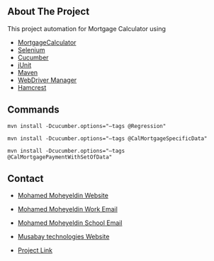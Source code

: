 <!-- ABOUT THE PROJECT -->
## About The Project
This project automation for Mortgage Calculator using
* [MortgageCalculator](www.mortgagecalculator.net)
* [Selenium](https://www.selenium.dev)
* [Cucumber](https://cucumber.io)
* [jUnit](https://junit.org/junit4/)
* [Maven](https://maven.apache.org/)
* [WebDriver Manager](https://github.com/bonigarcia/webdrivermanager)
* [Hamcrest](http://hamcrest.org/)




<!-- Run test using mvn commands -->
## Commands

`mvn install -Dcucumber.options="–tags @Regression"`

`mvn install -Dcucumber.options="–tags @CalMortgageSpecificData"`

`mvn install -Dcucumber.options="–tags @CalMortgagePaymentWithSetOfData"`


<!-- CONTACT -->
## Contact

* [Mohamed Moheyeldin Website](https://mohamedmoheyeldin.com) 

* [Mohamed Moheyeldin Work Email](mmohamed.moheyeldin@gmail.com)

* [Mohamed Moheyeldin School Email](mmohamedm.moheyeldin@mbtech.com)
  
* [Musabay technologies Website](https://www.musabaytechnologies.com)

* [Project Link](https://github.com/your_username/repo_name)


